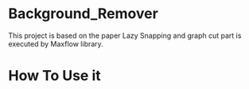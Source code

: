 # Background_Remover
This project is based on the paper Lazy Snapping and graph cut part is executed by Maxflow library.

# How To Use it
